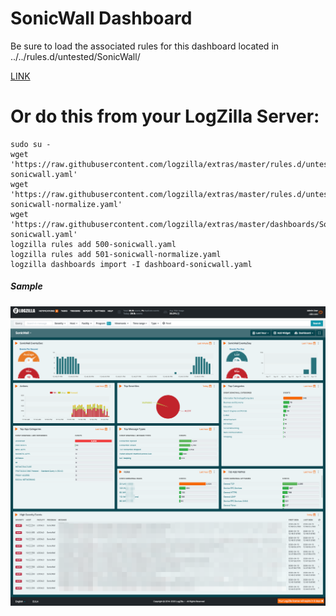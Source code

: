 # SonicWall Dashboard


Be sure to load the associated rules for this dashboard located in ../../rules.d/untested/SonicWall/

[LINK](../../rules.d/untested/SonicWall/)

# Or do this from your LogZilla Server:

```
sudo su -
wget 'https://raw.githubusercontent.com/logzilla/extras/master/rules.d/untested/SonicWall/500-sonicwall.yaml'
wget 'https://raw.githubusercontent.com/logzilla/extras/master/rules.d/untested/SonicWall/501-sonicwall-normalize.yaml'
wget 'https://raw.githubusercontent.com/logzilla/extras/master/dashboards/SonicWall/dashboard-sonicwall.yaml'
logzilla rules add 500-sonicwall.yaml
logzilla rules add 501-sonicwall-normalize.yaml
logzilla dashboards import -I dashboard-sonicwall.yaml
```

##### Sample

![Sonical Dashboard](sonicwall-dashboard-sample.png)

